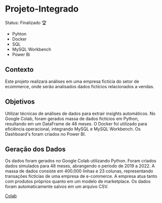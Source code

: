 # Projeto-Integrado

Status: Finalizado 🏆

+ Pyhton
+ Docker
+ SQL
+ MySQL
Workbench
+ Power Bi

## Contexto

Este projeto realizará análises em uma empresa fictícia do setor de ecommerce, onde serão
analisados dados fictícios relacionados a vendas. 

## Objetivos
Utilizar técnicas de análises de dados para extrair
insights automáticos.
No Google Colab, foram gerados massa de dados
fictícios em Python, resultando em um DataFrame de 48 meses. O
Docker foi utilizado para eficiência operacional, integrando MySQL e MySQL
Workbench. Os Dashboard's foram criados no Power BI. 

## Geração dos Dados

Os dados foram gerados no Google Colab utilizando Python. Foram criados dados simulados para 48 meses, abrangendo o período de 2019 a 2022. A massa de dados consiste em 400.000 linhas e 23 colunas, representando transações fictícias de uma empresa de e-commerce. A empresa atua tanto com produtos próprios quanto em um modelo de marketplace. Os dados foram automaticamente salvos em um arquivo CSV.

[Colab](https://colab.research.google.com/drive/1Tgd_LaVpxbtFs9Sz4xBJ4Lgeow23fCCd)


